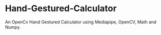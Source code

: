 # Hand-Gestured-Calculator
An OpenCv Hand Gestured Calculator using Mediapipe, OpenCV, Math and Numpy.
